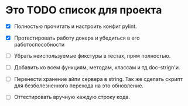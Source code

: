 # Это TODO список для проекта

- [x] Полностью прочитать и настроить конфиг pylint.

- [x] Протестировать работу докера и убедиться в его работоспособности

- [ ] Убрать неиспользуемые фикстуры в тестах, прям полностью.

- [ ] Добавить ко всем функциям, методам, классам и тд doc-strign'и.

- [ ] Перенести хранение айпи сервера в string. Так же сделать скрипт для безболезненного перехода на это обновление.

- [ ] Оттестировать вручную каждую строку кода.
